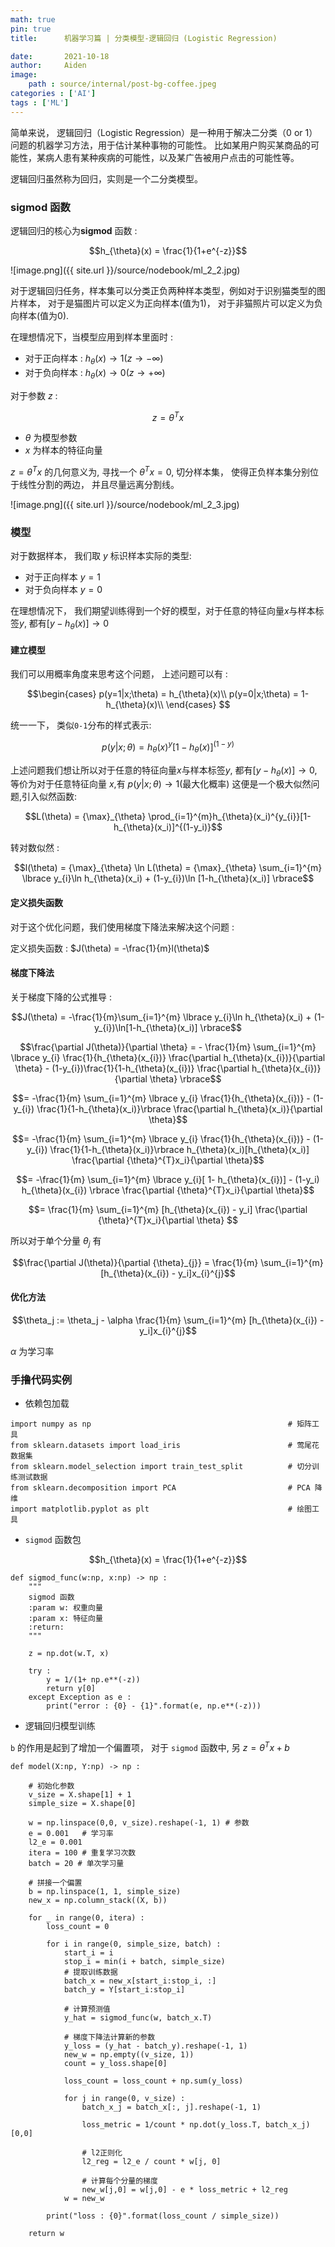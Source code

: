 ```yaml
---
math: true
pin: true
title:      机器学习篇 | 分类模型-逻辑回归 (Logistic Regression)

date:       2021-10-18
author:     Aiden
image: 
    path : source/internal/post-bg-coffee.jpeg
categories : ['AI']
tags : ['ML']
---
```


简单来说， 逻辑回归（Logistic Regression）是一种用于解决二分类（0 or 1）问题的机器学习方法，用于估计某种事物的可能性。
比如某用户购买某商品的可能性，某病人患有某种疾病的可能性，以及某广告被用户点击的可能性等。

逻辑回归虽然称为回归，实则是一个二分类模型。 

### sigmod 函数 

逻辑回归的核心为**sigmod** 函数 :

$$h_{\theta}(x) = \frac{1}{1+e^{-z}}$$

![image.png]({{ site.url }}/source/nodebook/ml_2_2.jpg)

对于逻辑回归任务，样本集可以分类正负两种样本类型，例如对于识别猫类型的图片样本， 对于是猫图片可以定义为正向样本(值为1)， 对于非猫照片可以定义为负向样本(值为0).

在理想情况下，当模型应用到样本里面时 : 

- 对于正向样本 : $h_{\theta}(x) \to 1 (z \to -\infty)$
- 对于负向样本 : $h_{\theta}(x) \to 0 (z \to +\infty)$

对于参数 $z$ : 

$$z=\theta^{T}x$$

- $\theta$ 为模型参数
- $x$ 为样本的特征向量

$z=\theta^{T}x$ 的几何意义为, 寻找一个 $\theta^{T}x = 0$, 切分样本集， 使得正负样本集分别位于线性分割的两边， 并且尽量远离分割线。


![image.png]({{ site.url }}/source/nodebook/ml_2_3.jpg)

### 模型

对于数据样本， 我们取 $y$ 标识样本实际的类型:

- 对于正向样本 $y = 1$
- 对于负向样本 $y = 0$

在理想情况下， 我们期望训练得到一个好的模型，对于任意的特征向量$x$与样本标签$y$, 都有$[y-h_{\theta}(x)]\to 0$

#### 建立模型

我们可以用概率角度来思考这个问题， 上述问题可以有 :

$$\begin{cases}
p(y=1|x;\theta) = h_{\theta}(x)\\
p(y=0|x;\theta) = 1- h_{\theta}(x)\\
\end{cases}
$$

统一一下， 类似`0-1`分布的样式表示: 

$$p(y|x;\theta) = h_{\theta}(x)^y[1-h_{\theta}(x)]^{(1-y)}$$

上述问题我们想让所以对于任意的特征向量$x$与样本标签$y$, 都有$[y-h_{\theta}(x)]\to 0$, 等价为对于任意特征向量 $x$,有 $p(y|x;\theta) \to 1$(最大化概率)
这便是一个极大似然问题,引入似然函数: 

$$L(\theta) = {\max}_{\theta} \prod_{i=1}^{m}h_{\theta}(x_i)^{y_{i}}[1-h_{\theta}(x_i)]^{(1-y_i)}$$

转对数似然 : 

$$l(\theta) = {\max}_{\theta} \ln L(\theta) = {\max}_{\theta} \sum_{i=1}^{m} \lbrace y_{i}\ln h_{\theta}(x_i) + (1-y_{i})\ln [1-h_{\theta}(x_i)] \rbrace$$

#### 定义损失函数

对于这个优化问题，我们使用梯度下降法来解决这个问题 : 

定义损失函数  : $J(\theta) = -\frac{1}{m}l(\theta)$

#### 梯度下降法

关于梯度下降的公式推导 : 

$$J(\theta) = -\frac{1}{m}\sum_{i=1}^{m} \lbrace y_{i}\ln h_{\theta}(x_i) + (1-y_{i})\ln[1-h_{\theta}(x_i)] \rbrace$$


$$\frac{\partial J(\theta)}{\partial \theta} = - \frac{1}{m} \sum_{i=1}^{m} \lbrace y_{i} \frac{1}{h_{\theta}(x_{i})} \frac{\partial h_{\theta}(x_{i})}{\partial \theta} - (1-y_{i})\frac{1}{1-h_{\theta}(x_{i})} \frac{\partial h_{\theta}(x_{i})}{\partial \theta} \rbrace$$

$$= -\frac{1}{m} \sum_{i=1}^{m} \lbrace y_{i} \frac{1}{h_{\theta}(x_{i})} - (1-y_{i}) \frac{1}{1-h_{\theta}(x_i)}\rbrace \frac{\partial h_{\theta}(x_i)}{\partial \theta}$$

$$= -\frac{1}{m} \sum_{i=1}^{m} \lbrace y_{i} \frac{1}{h_{\theta}(x_{i})} - (1-y_{i}) \frac{1}{1-h_{\theta}(x_i)}\rbrace h_{\theta}(x_i)[h_{\theta}(x_i)] \frac{\partial {\theta}^{T}x_i}{\partial \theta}$$

$$= -\frac{1}{m} \sum_{i=1}^{m} \lbrace y_{i}[ 1- h_{\theta}(x_{i})] - (1-y_i) h_{\theta}(x_{i}) \rbrace \frac{\partial {\theta}^{T}x_i}{\partial \theta}$$

$$= \frac{1}{m} \sum_{i=1}^{m} [h_{\theta}(x_{i}) - y_i] \frac{\partial {\theta}^{T}x_i}{\partial \theta} $$

所以对于单个分量 ${\theta}_j$ 有

$$\frac{\partial J(\theta)}{\partial {\theta}_{j}} = \frac{1}{m} \sum_{i=1}^{m} [h_{\theta}(x_{i}) - y_i]x_{i}^{j}$$

#### 优化方法 

$$\theta_j := \theta_j - \alpha \frac{1}{m} \sum_{i=1}^{m} [h_{\theta}(x_{i}) - y_i]x_{i}^{j}$$

$\alpha$ 为学习率

### 手撸代码实例 

- 依赖包加载

```
import numpy as np                                            # 矩阵工具
from sklearn.datasets import load_iris                        # 莺尾花数据集
from sklearn.model_selection import train_test_split          # 切分训练测试数据
from sklearn.decomposition import PCA                         # PCA 降维 
import matplotlib.pyplot as plt                               # 绘图工具
```

- `sigmod` 函数包

$$h_{\theta}(x) = \frac{1}{1+e^{-z}}$$

```
def sigmod_func(w:np, x:np) -> np :
    """
    sigmod 函数
    :param w: 权重向量
    :param x: 特征向量
    :return:
    """

    z = np.dot(w.T, x)

    try :
        y = 1/(1+ np.e**(-z))
        return y[0]
    except Exception as e :
        print("error : {0} - {1}".format(e, np.e**(-z)))
```

- 逻辑回归模型训练

`b` 的作用是起到了增加一个偏置项， 对于 `sigmod` 函数中, 另 $z=\theta^{T}x + b$

```
def model(X:np, Y:np) -> np :

    # 初始化参数
    v_size = X.shape[1] + 1
    simple_size = X.shape[0]

    w = np.linspace(0,0, v_size).reshape(-1, 1) # 参数
    e = 0.001   # 学习率
    l2_e = 0.001
    itera = 100 # 重复学习次数
    batch = 20 # 单次学习量

    # 拼接一个偏置
    b = np.linspace(1, 1, simple_size)
    new_x = np.column_stack((X, b))

    for _ in range(0, itera) :
        loss_count = 0

        for i in range(0, simple_size, batch) :
            start_i = i
            stop_i = min(i + batch, simple_size)
            # 提取训练数据
            batch_x = new_x[start_i:stop_i, :]
            batch_y = Y[start_i:stop_i]

            # 计算预测值
            y_hat = sigmod_func(w, batch_x.T)

            # 梯度下降法计算新的参数
            y_loss = (y_hat - batch_y).reshape(-1, 1)
            new_w = np.empty((v_size, 1))
            count = y_loss.shape[0]

            loss_count = loss_count + np.sum(y_loss)

            for j in range(0, v_size) :
                batch_x_j = batch_x[:, j].reshape(-1, 1)

                loss_metric = 1/count * np.dot(y_loss.T, batch_x_j)[0,0]

                # l2正则化
                l2_reg = l2_e / count * w[j, 0]

                # 计算每个分量的梯度
                new_w[j,0] = w[j,0] - e * loss_metric + l2_reg
            w = new_w

        print("loss : {0}".format(loss_count / simple_size))

    return w
```



